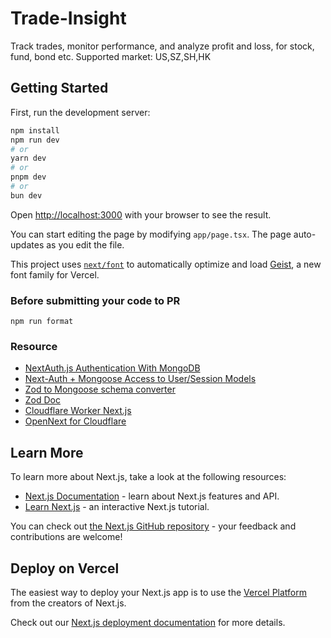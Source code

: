 # Trade-Insight

Track trades, monitor performance, and analyze profit and loss, for stock, fund, bond etc. Supported market: US,SZ,SH,HK

## Getting Started

First, run the development server:

```bash
npm install
npm run dev
# or
yarn dev
# or
pnpm dev
# or
bun dev
```

Open [http://localhost:3000](http://localhost:3000) with your browser to see the result.

You can start editing the page by modifying `app/page.tsx`. The page auto-updates as you edit the file.

This project uses [`next/font`](https://nextjs.org/docs/app/building-your-application/optimizing/fonts) to automatically optimize and load [Geist](https://vercel.com/font), a new font family for Vercel.

### Before submitting your code to PR
```
npm run format
```

### Resource

+ [NextAuth.js Authentication With MongoDB](https://www.mongodb.com/developer/languages/typescript/nextauthjs-authentication-mongodb/)
+ [Next-Auth + Mongoose Access to User/Session Models](https://github.com/nextauthjs/next-auth/issues/1175)
+ [Zod to Mongoose schema converter](https://www.npmjs.com/package/@zodyac/zod-mongoose)
+ [Zod Doc](https://zod.dev/)
+ [Cloudflare Worker Next.js](https://developers.cloudflare.com/workers/frameworks/framework-guides/nextjs/)
+ [OpenNext for Cloudflare](https://www.npmjs.com/package/@opennextjs/cloudflare)

## Learn More

To learn more about Next.js, take a look at the following resources:

- [Next.js Documentation](https://nextjs.org/docs) - learn about Next.js features and API.
- [Learn Next.js](https://nextjs.org/learn) - an interactive Next.js tutorial.

You can check out [the Next.js GitHub repository](https://github.com/vercel/next.js) - your feedback and contributions are welcome!

## Deploy on Vercel

The easiest way to deploy your Next.js app is to use the [Vercel Platform](https://vercel.com/new?utm_medium=default-template&filter=next.js&utm_source=create-next-app&utm_campaign=create-next-app-readme) from the creators of Next.js.

Check out our [Next.js deployment documentation](https://nextjs.org/docs/app/building-your-application/deploying) for more details.

